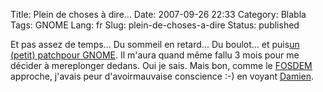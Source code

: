 Title: Plein de choses à dire...
Date: 2007-09-26 22:33
Category: Blabla
Tags: GNOME
Lang: fr
Slug: plein-de-choses-a-dire
Status: published

Et pas assez de temps... Du sommeil en retard... Du boulot... et puis[un (petit) patchpour GNOME](http://bugzilla.gnome.org/show_bug.cgi?id=361139). Il m'aura quand même fallu 3 mois pour me décider à mereplonger dedans. Oui je sais. Mais bon, comme le [FOSDEM](http://www.fosdem.org/2007/) approche, j'avais peur d'avoirmauvaise conscience :-) en voyant [Damien](http://blog.ekiga.net/).

